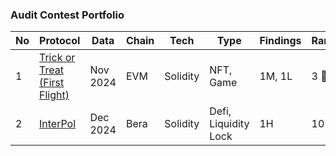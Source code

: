 ### Audit Contest Portfolio

| No | Protocol | Data | Chain | Tech | Type | Findings | Rank | Platform | Report |
| --- | --- | --- | --- | --- | --- | --- | --- | --- | --- |
| 1 | [Trick or Treat (First Flight)](https://codehawks.cyfrin.io/c/2024-10-trick-or-treat) | Nov 2024 | EVM | Solidity | NFT, Game | 1M, 1L | 3 🥉 | Code Hawks | [Link](https://github.com/bshyuunn/bshyuunn-audit-portfolio/blob/main/reports/2024-11-Trick-or-Treat-(CodeHawks-First-Flights).md) |
| 2 | [InterPol](https://cantina.xyz/competitions/55023131-27df-44e4-af46-bec298d0fa8e) | Dec 2024 | Bera | Solidity | Defi, Liquidity Lock | 1H | 10 | Cantina | Private |
